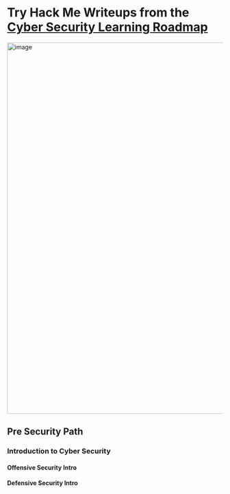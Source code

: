 # Try Hack Me Writeups from the [Cyber Security Learning Roadmap](https://tryhackme.com/hacktivities?tab=roadmap)

<img width="594" height="867" alt="image" src="https://github.com/user-attachments/assets/69dccceb-b2e2-460e-8de5-f917f54ae576" />

## Pre Security Path 

### Introduction to Cyber Security

#### Offensive Security Intro

#### Defensive Security Intro
